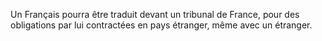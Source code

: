  
 Un Français pourra être traduit devant un tribunal de France, pour des obligations par lui contractées en pays étranger, même avec un étranger.  

  
